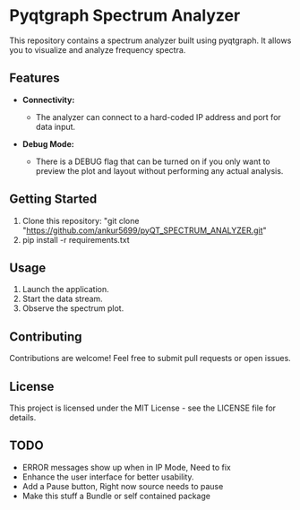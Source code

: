 # Pyqtgraph Spectrum Analyzer

This repository contains a spectrum analyzer built using pyqtgraph. It allows you to visualize and analyze frequency spectra.

## Features

- **Connectivity:**
  - The analyzer can connect to a hard-coded IP address and port for data input.
  
- **Debug Mode:**
  - There is a DEBUG flag that can be turned on if you only want to preview the plot and layout without performing any actual analysis.

## Getting Started
1. Clone this repository: "git clone "https://github.com/ankur5699/pyQT_SPECTRUM_ANALYZER.git"
2. pip install -r requirements.txt


## Usage

1. Launch the application.
2. Start the data stream.
3. Observe the spectrum plot.

## Contributing

Contributions are welcome! Feel free to submit pull requests or open issues.

## License

This project is licensed under the MIT License - see the LICENSE file for details.

## TODO

- ERROR messages show up when in IP Mode, Need to fix
- Enhance the user interface for better usability.
- Add a Pause button, Right now source needs to pause
- Make this stuff a Bundle or self contained package
